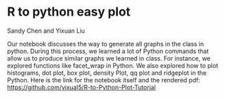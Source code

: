 # R to python easy plot

Sandy Chen and Yixuan Liu

Our notebook discusses the way to generate all graphs in the class in python. During this process, we learned a lot of Python commands that allow us to produce similar graphs we learned in class. For instance, we explored functions like facet_wrap in Python. We also explored how to plot histograms, dot plot, box plot, density Plot, qq plot and ridgeplot in the Python. Here is the link for the notebook itself and the rendered pdf: https://github.com/yixual5/R-to-Python-Plot-Tutorial

